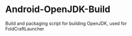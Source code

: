 # Android-OpenJDK-Build
 Build and packaging script for building OpenJDK, used for FoldCraftLauncher
